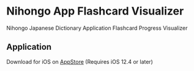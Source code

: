 # Nihongo App Flashcard Visualizer
Nihongo Japanese Dictionary Application Flashcard Progress Visualizer

## Application
Download for iOS on [AppStore](https://apps.apple.com/us/app/nihongo-japanese-dictionary/id881697245) (Requires iOS 12.4 or later)
